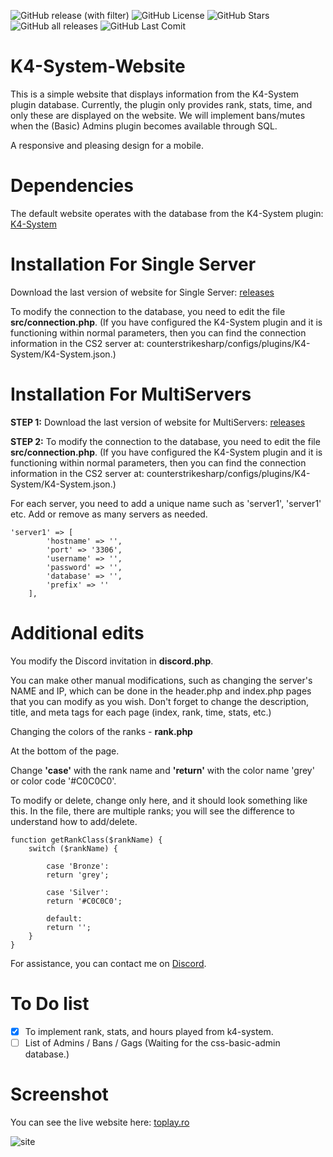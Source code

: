 <img alt="GitHub release (with filter)" src="https://img.shields.io/github/v/release/sdg12321/K4-System-Website"> <img alt="GitHub License" src="https://img.shields.io/github/license/sdg12321/K4-System-Website"> <img alt="GitHub Stars" src="https://img.shields.io/github/stars/sdg12321/K4-System-Website">
 <img alt="GitHub all releases" src="https://img.shields.io/github/downloads/sdg12321/K4-System-Website/total"> <img alt="GitHub Last Comit" src="https://img.shields.io/github/last-commit/sdg12321/K4-System-Website">
# K4-System-Website
This is a simple website that displays information from the K4-System plugin database. Currently, the plugin only provides rank, stats, time, and only these are displayed on the website. We will implement bans/mutes when the (Basic) Admins plugin becomes available through SQL.

A responsive and pleasing design for a mobile.

# Dependencies
The default website operates with the database from the K4-System plugin: [K4-System](https://github.com/K4ryuu/K4-System)

# Installation For Single Server
Download the last version of website for Single Server: [releases](https://github.com/sdg12321/K4-System-Website/releases)

To modify the connection to the database, you need to edit the file **src/connection.php**. (If you have configured the K4-System plugin and it is functioning within normal parameters, then you can find the connection information in the CS2 server at: counterstrikesharp/configs/plugins/K4-System/K4-System.json.)

# Installation For MultiServers

**STEP 1:** Download the last version of website for MultiServers: [releases](https://github.com/sdg12321/K4-System-Website/releases)

**STEP 2:** To modify the connection to the database, you need to edit the file **src/connection.php**. (If you have configured the K4-System plugin and it is functioning within normal parameters, then you can find the connection information in the CS2 server at: counterstrikesharp/configs/plugins/K4-System/K4-System.json.)

For each server, you need to add a unique name such as 'server1', 'server1' etc. Add or remove as many servers as needed.

```
'server1' => [
        'hostname' => '',
        'port' => '3306',
        'username' => '',
        'password' => '',
        'database' => '',
        'prefix' => ''
    ],
```


# Additional edits
You modify the Discord invitation in **discord.php**.

You can make other manual modifications, such as changing the server's NAME and IP, which can be done in the header.php and index.php pages that you can modify as you wish.
Don't forget to change the description, title, and meta tags for each page (index, rank, time, stats, etc.)

Changing the colors of the ranks - **rank.php**

At the bottom of the page.

Change **'case'** with the rank name and **'return'** with the color name 'grey' or color code '#C0C0C0'.

To modify or delete, change only here, and it should look something like this. In the file, there are multiple ranks; you will see the difference to understand how to add/delete.
```
function getRankClass($rankName) {
    switch ($rankName) {

        case 'Bronze':
        return 'grey';

        case 'Silver':
        return '#C0C0C0';

        default:
        return '';
    }
}
```

For assistance, you can contact me on [Discord](https://discord.gg/XJEvUa9QfJ). 

# To Do list
- [x] To implement rank, stats, and hours played from k4-system.
- [ ] List of Admins / Bans / Gags (Waiting for the css-basic-admin database.)

# Screenshot
You can see the live website here: [toplay.ro](https://toplay.ro/)

![site](https://github.com/sdg12321/K4-System-Website/assets/151413805/54bd1d5a-ea1a-4ff6-a0a4-e55631362e04)
